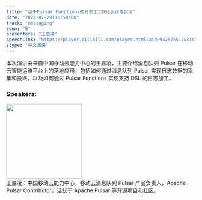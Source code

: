 ```yaml
---
title: "基于Pulsar Functions的日志加工DSL设计与实现"
date: "2022-07-29T16:50:00"
track: "messaging"
room: "B"
presenters: "王嘉凌"
speechLink: "https://player.bilibili.com/player.html?aid=942575517&cid=817760221&page=1"
stype: "中文演讲"
---
```

本次演讲由来自中国移动云能力中心的王嘉凌，主要介绍消息队列 Pulsar 在移动云智能运维平台上的落地应用，包括如何通过消息队列 Pulsar 实现日志数据的采集和投递，以及如何通过 Pulsar Functions 实现支持 DSL 的日志加工。
 ### Speakers: 
 <img src="images/speaker/1143.png" width="200" /><br>王嘉凌：中国移动云能力中心，移动云消息队列 Pulsar 产品负责人，Apache Pulsar Contributor，活跃于 Apache Pulsar 等开源项目和社区。

 